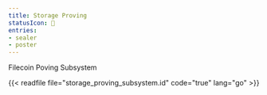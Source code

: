 ```yaml
---
title: Storage Proving
statusIcon: 🔁
entries:
- sealer
- poster
---
```


Filecoin Poving Subsystem

{{< readfile file="storage_proving_subsystem.id" code="true" lang="go" >}}
